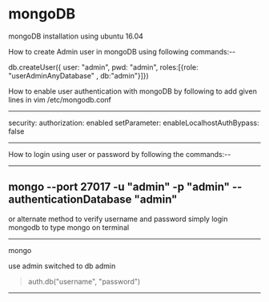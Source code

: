 # mongoDB
mongoDB installation using ubuntu 16.04


How to create Admin user in mongoDB using following commands:--

db.createUser({	user: "admin", pwd: "admin", roles:[{role: "userAdminAnyDatabase" , db:"admin"}]})

How to enable user authentication with mongoDB by following to add given lines in vim /etc/mongodb.conf

----------------------------------------------------------
security:
    authorization: enabled
setParameter:
   enableLocalhostAuthBypass: false

------------------------------------------------------------

How to login using user or password by following the commands:--

----------------------------------------------------------------------------------
mongo --port 27017 -u "admin" -p "admin" --authenticationDatabase "admin"
----------------------------------------------------------------------------------

or alternate method to verify username and password simply login mongodb to type mongo
on terminal 

---------------------------------------------------------------
mongo

use admin
switched to db admin
> auth.db("username", "password")

----------------------------------------------------------------




